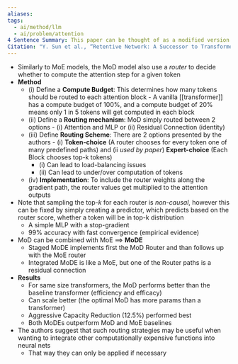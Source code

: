 ```yaml
---
aliases: 
tags:
  - ai/method/llm
  - ai/problem/attention
4 Sentence Summary: This paper can be thought of as a modified version of Mixture of Experts, which is based on the notion that not all tokens require the same amount of compute. This one however doesn't route to some specific Expert MLP and instead decides whether a Attention Block should compute on a token or should simply be a residual connection to the next layer. This means that the network can put relatively little compute into most tokens
Citation: "Y. Sun et al., “Retentive Network: A Successor to Transformer for Large Language Models.” arXiv, Aug. 09, 2023. doi: 10.48550/arXiv.2307.08621. Available: http://arxiv.org/abs/2307.08621. [Accessed: Feb. 22, 2024]"
---
```

- Similarly to MoE models, the MoD model also use a *router* to decide whether to compute the attention step for a given token
- **Method**
	- (i) Define a **Compute Budget**: This determines how many tokens should be routed to each attention block - A vanilla [[transformer]] has a compute budget of 100%, and a compute budget of 20% means only 1 in 5 tokens will get computed in each block
	- (ii) Define a **Routing mechanism**: MoD simply routed between 2 options - (i) Attention and MLP or (ii) Residual Connection (identity)
	- (iii) Define **Routing Scheme**: There are 2 options presented by the authors - (i) **Token-choice** (A router chooses for every token one of many predefined paths) and (ii *used by paper*) **Expert-choice** (Each Block chooses top-k tokens)
		- (i) Can lead to load-balancing issues
		- (ii) Can lead to under/over computation of tokens
	- (iv) **Implementation**: To include the router weights along the gradient path, the router values get multiplied to the attention outputs
- Note that sampling the top-$k$ for each router is *non-causal*, however this can be fixed by simply creating a predictor, which predicts based on the router score, whether a token will be in top-k distribution
	- A simple MLP with a stop-gradient
	- 99% accuracy with fast convergence (empirical evidence)
- MoD can be combined with MoE $\implies$ **MoDE**
	- Staged MoDE implements first the MoD Router and than follows up with the MoE router
	- Integrated MoDE is like a MoE, but one of the Router paths is a residual connection
- **Results**
	- For same size transformers, the MoD performs better than the baseline transformer (efficiency and efficacy)
	- Can scale better (the optimal MoD has more params than a transformer)
	- Aggressive Capacity Reduction (12.5%) performed best
	- Both MoDEs outperform MoD and MoE baselines
- The authors suggest that such routing strategies may be useful when wanting to integrate other computationally expensive functions into neural nets
	- That way they can only be applied if necessary